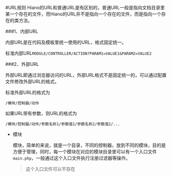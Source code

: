 #URL规则
Hiano的URL和普通URL是有区别的，普通URL一般是指向文档目录里某一个存在的文件，而Hiano的URL并不是指向一个存在的文件，而是指向一个存在的类方法。

###1、内部URL

内部URL是在代码及模板里统一使用的URL，格式固定统一。

标准内部URL`MODULE/CONTROLLER/ACTION?PARAM1=VALUE1&PARAM2=VALUE2`

###2、外部URL

外部URL即通过浏览器访问的URL，外部URL格式不是固定统一的，可以通过配置文件修改外部URL的格式。

标准外部URL的格式为

    /模块/控制器/动作

如果URL带有参数，则URL的格式为

    /模块/控制器/动作/参数名称1/参数值1/参数名称2/参数值2/...

* 模块

    模块，简单的来说，就是一个目录，不同的控制器，放到不同的模块，目的是方便于管理，同时，每一个模块在对应的模块目录里可以有一个入口文件`main.php`，一般通过这个入口文件执行注册过滤器等操作。

    >这个入口文件可以不存在
